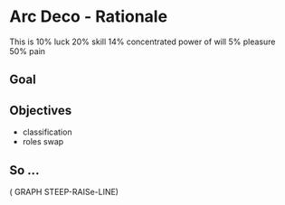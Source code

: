 # Arc Deco - Rationale

This is 10% luck
20% skill 
14% concentrated
power of will
5% pleasure
50% pain

## Goal

## Objectives

+ classification
+ roles swap

## So ...

( GRAPH STEEP-RAISe-LINE)

